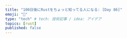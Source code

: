 ```yaml
---
title: "100日後にRustをちょっと知ってる人になる: [Day 86]"
emoji: "🦀"
type: "tech" # tech: 技術記事 / idea: アイデア
topics: [rust]
published: false
---
```

